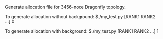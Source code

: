 Generate allocation file for 3456-node Dragonfly topology.

To generate allocation without background:
$./my_test.py [RANK1 RANK2 ...] 0

To generate allocation with background:
$./my_test.py [RANK1 RANK2 ...] 1

